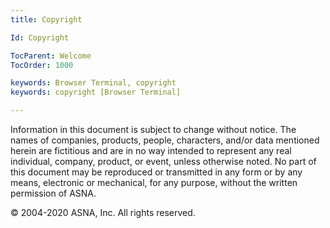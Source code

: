 ```yaml
---
title: Copyright

Id: Copyright

TocParent: Welcome
TocOrder: 1000

keywords: Browser Terminal, copyright
keywords: copyright [Browser Terminal]

---
```


Information in this document is subject to change without notice. The names of companies, products, people, characters, and/or data mentioned herein are fictitious and are in no way intended to represent any real individual, company, product, or event, unless otherwise noted. No part of this document may be reproduced or transmitted in any form or by any means, electronic or mechanical, for any purpose, without the written permission of ASNA. 

&#169; 2004-2020 ASNA, Inc. All rights reserved.

